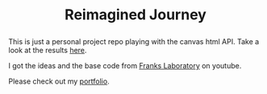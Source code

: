 # <p align="center">Reimagined Journey</p>

This is just a personal project repo playing with the canvas html API. Take a look at the results [here](https://niles87.github.io/reimagined-journey/). 

I got the ideas and the base code from [Franks Laboratory](https://www.youtube.com/channel/UCEqc149iR-ALYkGM6TG-7vQ) on youtube.

Please check out my [portfolio](https://niles87.dev).

